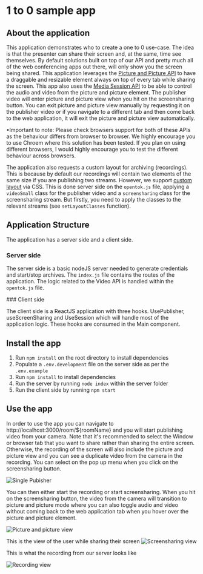 # 1 to 0 sample app

## About the application

This application demonstrates who to create a one to 0 use-case. The idea is that the presenter can share their screen and, at the same, time see themselves. By default solutions built on top of our API and pretty much all of the web conferencing apps out there, will only show you the screen being shared. This application leverages the [Picture and Picture API](https://developer.mozilla.org/en-US/docs/Web/API/Picture-in-Picture_API) to have a draggable and resizable element always on top of every tab while sharing the screen. This app also uses the [Media Session API](https://developer.mozilla.org/en-US/docs/Web/API/MediaSession) to be able to control the audio and video from the picture and picture element. The publisher video will enter picture and picture view when you hit on the screensharing button. You can exit picture and picture view manually by requesting it on the publisher video or if you navigate to a different tab and then come back to the web application, it will exit the picture and picture view automatically.

•Important to note: Please check browsers support for both of these APIs as the behaviour differs from browser to browser. We highly encourage you to use Chroem where this solution has been tested. If you plan on using different browsers, I would highly encourage you to test the different behaviour across browsers.

The application also requests a custom layout for archiving (recordings). This is because by default our recordings will contain two elements of the same size if you are publishing two streams. However, we support [custom layout](https://tokbox.com/developer/guides/archiving/layout-control.html) via CSS. This is done server side on the `opentok.js` file, applying a `videoSmall` class for the publisher video and a `screensharing` class for the screensharing stream. But firstly, you need to apply the classes to the relevant streams (see `setLayoutClasses` function).

## Application Structure

The application has a server side and a client side.

### Server side

The server side is a basic nodeJS server needed to generate credentials and start/stop archives. The `index.js` file contains the routes of the application. The logic related to the Video API is handled within the `opentok.js` file.

### Client side

The client side is a ReactJS application with three hooks. UsePublisher, useScreenSharing and UseSession which will handle most of the application logic. These hooks are consumed in the Main component.

## Install the app

1. Run `npm install` on the root directory to install dependencies
2. Populate a `.env.development` file on the server side as per the `.env.example`
3. Run `npm install` to install dependencies
4. Run the server by running `node index` within the server folder
5. Run the client side by running `npm start`

## Use the app

In order to use the app you can navigate to http://localhost:3000/room/${roomName} and you will start publishing video from your camera. Note that it's recommended to select the Window or browser tab that you want to share rather than sharing the entire screen. Otherwise, the recording of the screen will also include the picture and picture view and you can see a duplicate video from the camera in the recording. You can select on the pop up menu when you click on the screensharing button.

![Single Pubisher](https://raw.githubusercontent.com/nexmo-se/1to-sample-app/main/public/single_publisher.png?token=AK4DSV6LVPP3DO3U7VMWANTBQE42C)

You can then either start the recording or start screensharing. When you hit on the screensharing button, the video from the camera will transition to picture and picture mode where you can also toggle audio and video without coming back to the web application tab when you hover over the picture and picture element.

![Picture and picture view](https://raw.githubusercontent.com/nexmo-se/1to-sample-app/main/public/picture_and_picture_view.png?token=AK4DSVZT4EM5PK3QXMGXKDDBQE4U2)

This is the view of the user while sharing their screen
![Screensharing view](https://raw.githubusercontent.com/nexmo-se/1to-sample-app/main/public/screensharing_View.png?token=AK4DSV2RCV32YSYYEMVMUVDBQE436)

This is what the recording from our server looks like

![Recording view](https://raw.githubusercontent.com/nexmo-se/1to-sample-app/main/public/recordingview.png?token=AK4DSVZOGO5REHYPQRALKSTBQE4YI)
